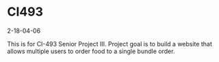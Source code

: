# CI493

2-18-04-06

This is for CI-493 Senior Project III. Project goal is to build a website that allows multiple users to order food to a single bundle order.
